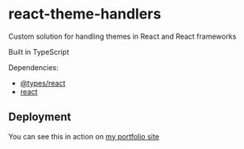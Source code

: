 # react-theme-handlers
Custom solution for handling themes in React and React frameworks

Built in TypeScript

Dependencies:
- [@types/react](https://www.npmjs.com/package/@types/react)
- [react](https://www.npmjs.com/package/react)

## Deployment
You can see this in action on [my portfolio site](https://www.olliepayne.me/)
